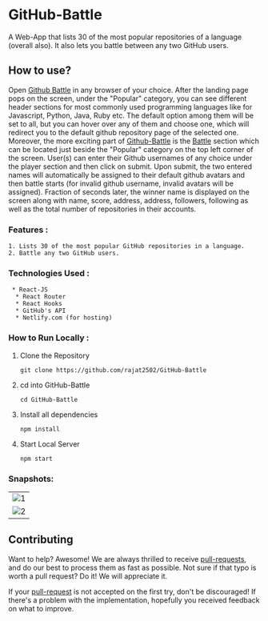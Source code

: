 # GitHub-Battle

A Web-App that lists 30 of the most popular repositories of a language (overall also). It also lets you battle between any two GitHub users.

## How to use?

Open [Github Battle](https://github-battlereact.netlify.com/) in any browser of your choice. After the landing page pops on the screen, under the "Popular" category, you can see different header sections for most commonly used programming languages like for Javascript, Python, Java, Ruby etc. The default option among them will be set to all, but you can hover over any of them and choose one, which will redirect you to the default github repository page of the selected one. Moreover, the more exciting part of [Github-Battle](https://github-battlereact.netlify.com/) is the [Battle](https://github-battlereact.netlify.com/battle) section which can be located just beside the "Popular" category on the top left corner of the screen. User(s) can enter their Github usernames of any choice under the player section and then click on submit. Upon submit, the two entered names will automatically be assigned to their default github avatars and then battle starts (for invalid github username, invalid avatars will be assigned). Fraction of seconds later, the winner name is displayed on the screen along with name, score, address, address, followers, following as well as the total number of repositories in their accounts.

### Features :
``` 
1. Lists 30 of the most popular GitHub repositories in a language.
2. Battle any two GitHub users.
```
 
### Technologies Used :
``` 
 * React-JS
  * React Router
  * React Hooks
  * GitHub's API
  * Netlify.com (for hosting)
```
  
### How to Run Locally :

1. Clone the Repository
  
     `git clone https://github.com/rajat2502/GitHub-Battle`

2. cd into GitHub-Battle
  
      `cd GitHub-Battle`
      
3. Install all dependencies
      
      `npm install`
      
4. Start Local Server
      
      `npm start`

### Snapshots:
<table>
 <tr>
  <td>
     <img src="https://i.ibb.co/80jSj2Q/1.png" alt="1" border="0">
  </td>
 </tr>
 <tr>
  <td>
     <img src="https://i.ibb.co/sjp6dMd/2.png" alt="2" border="0">
  </td>
 </tr>
</table>

## Contributing

Want to help? Awesome! We are always thrilled to receive [pull-requests](https://github.com/rajat2502/GitHub-Battle/pulls), and do our best to process them as fast as possible. Not sure if that typo is worth a pull request? Do it! We will appreciate it.

If your [pull-request](https://github.com/rajat2502/GitHub-Battle/pulls) is not accepted on the first try, don't be discouraged! If there's a problem with the implementation, hopefully you received feedback on what to improve.

